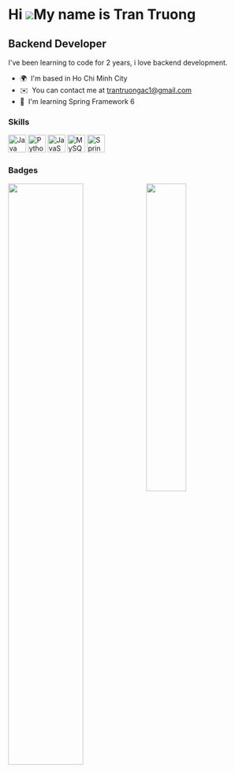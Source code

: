 Hi ![](https://user-images.githubusercontent.com/18350557/176309783-0785949b-9127-417c-8b55-ab5a4333674e.gif)My name is Tran Truong
===================================================================================================================================

Backend Developer
-----------------

I've been learning to code for 2 years, i love backend development.

* 🌍  I'm based in Ho Chi Minh City
* ✉️  You can contact me at [trantruongac1@gmail.com](mailto:trantruongac1@gmail.com)
* 🧠  I'm learning Spring Framework 6

### Skills
<p align="left">
  <a href="https://www.oracle.com/java/" target="_blank" rel="noreferrer"><img src="https://raw.githubusercontent.com/danielcranney/readme-generator/main/public/icons/skills/java-colored.svg" width="36" height="36" alt="Java" /></a>
<a href="https://www.python.org/" target="_blank" rel="noreferrer"><img src="https://raw.githubusercontent.com/danielcranney/readme-generator/main/public/icons/skills/python-colored.svg" width="36" height="36" alt="Python" /></a>
<a href="https://developer.mozilla.org/en-US/docs/Web/JavaScript" target="_blank" rel="noreferrer"><img src="https://raw.githubusercontent.com/danielcranney/readme-generator/main/public/icons/skills/javascript-colored.svg" width="36" height="36" alt="JavaScript" /></a>
<a href="https://www.mysql.com/" target="_blank" rel="noreferrer"><img src="https://raw.githubusercontent.com/danielcranney/readme-generator/main/public/icons/skills/mysql-colored.svg" width="36" height="36" alt="MySQL" /></a>
  <a href="https://spring.io/" target="_blank" rel="noreferrer"><img src="https://avatars.githubusercontent.com/u/4758888?v=4" width="36" height="36" alt="Spring" /></a>
</p>


### Badges
<img align="left" width="55%" src="https://github-readme-stats.vercel.app/api?username=tranqtruong&show_icons=true&theme=transparent" />
<img align="left" width="40%" src="https://github-readme-stats.vercel.app/api/top-langs/?username=tranqtruong&layout=compact" />


